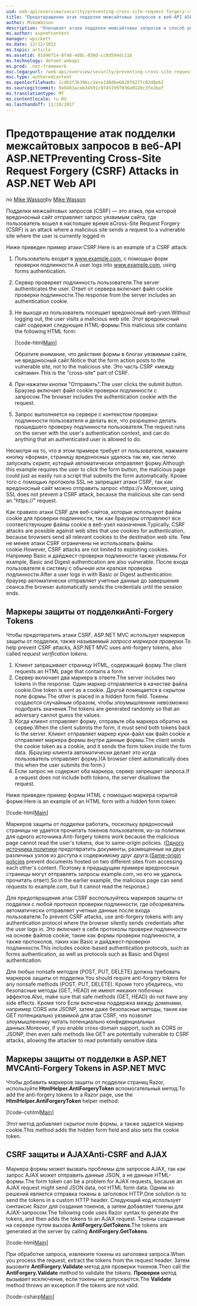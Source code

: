 ```yaml
---
uid: web-api/overview/security/preventing-cross-site-request-forgery-csrf-attacks
title: "Предотвращение атак подделки межсайтовых запросов в веб-API ASP.NET | Документы Microsoft"
author: MikeWasson
description: "Описывает атаки подделки межсайтовых запросов и способ реализации меры противодействия CSRF в веб-API ASP.NET."
ms.author: aspnetcontent
manager: wpickett
ms.date: 12/12/2012
ms.topic: article
ms.assetid: 81d46f14-8f48-4d8c-830d-cc8d594dc11b
ms.technology: dotnet-webapi
ms.prod: .net-framework
msc.legacyurl: /web-api/overview/security/preventing-cross-site-request-forgery-csrf-attacks
msc.type: authoredcontent
ms.openlocfilehash: 1cd03f3b396cc2ece1d8dbe6820f6277c02d8e62
ms.sourcegitcommit: 9a9483aceb34591c97451997036a9120c3fe2baf
ms.translationtype: MT
ms.contentlocale: ru-RU
ms.lasthandoff: 11/10/2017
---
```

<a name="preventing-cross-site-request-forgery-csrf-attacks-in-aspnet-web-api"></a><span data-ttu-id="6b3b7-103">Предотвращение атак подделки межсайтовых запросов в веб-API ASP.NET</span><span class="sxs-lookup"><span data-stu-id="6b3b7-103">Preventing Cross-Site Request Forgery (CSRF) Attacks in ASP.NET Web API</span></span>
====================
<span data-ttu-id="6b3b7-104">по [Mike Wasson](https://github.com/MikeWasson)</span><span class="sxs-lookup"><span data-stu-id="6b3b7-104">by [Mike Wasson](https://github.com/MikeWasson)</span></span>

<span data-ttu-id="6b3b7-105">Подделки межсайтовых запросов (CSRF) — это атака, при которой вредоносный сайт отправляет запрос уязвимым сайта, где пользователь вошел в настоящее время в</span><span class="sxs-lookup"><span data-stu-id="6b3b7-105">Cross-Site Request Forgery (CSRF) is an attack where a malicious site sends a request to a vulnerable site where the user is currently logged in</span></span>

<span data-ttu-id="6b3b7-106">Ниже приведен пример атаки CSRF:</span><span class="sxs-lookup"><span data-stu-id="6b3b7-106">Here is an example of a CSRF attack:</span></span>

1. <span data-ttu-id="6b3b7-107">Пользователь входит в www.example.com, с помощью форм проверки подлинности.</span><span class="sxs-lookup"><span data-stu-id="6b3b7-107">A user logs into www.example.com, using forms authentication.</span></span>
2. <span data-ttu-id="6b3b7-108">Сервер проверяет подлинность пользователя.</span><span class="sxs-lookup"><span data-stu-id="6b3b7-108">The server authenticates the user.</span></span> <span data-ttu-id="6b3b7-109">Ответ от сервера включает файл cookie проверки подлинности.</span><span class="sxs-lookup"><span data-stu-id="6b3b7-109">The response from the server includes an authentication cookie.</span></span>
3. <span data-ttu-id="6b3b7-110">Не выходя из пользователь посещает вредоносный веб-узел.</span><span class="sxs-lookup"><span data-stu-id="6b3b7-110">Without logging out, the user visits a malicious web site.</span></span> <span data-ttu-id="6b3b7-111">Этот вредоносный сайт содержит следующие HTML-формы:</span><span class="sxs-lookup"><span data-stu-id="6b3b7-111">This malicious site contains the following HTML form:</span></span> 

    [!code-html[Main](preventing-cross-site-request-forgery-csrf-attacks/samples/sample1.html)]

    <span data-ttu-id="6b3b7-112">Обратите внимание, что действие формы в блогах уязвимым сайте, не вредоносный сайт.</span><span class="sxs-lookup"><span data-stu-id="6b3b7-112">Notice that the form action posts to the vulnerable site, not to the malicious site.</span></span> <span data-ttu-id="6b3b7-113">Это часть CSRF «между сайтами».</span><span class="sxs-lookup"><span data-stu-id="6b3b7-113">This is the "cross-site" part of CSRF.</span></span>
4. <span data-ttu-id="6b3b7-114">При нажатии кнопки "Отправить".</span><span class="sxs-lookup"><span data-stu-id="6b3b7-114">The user clicks the submit button.</span></span> <span data-ttu-id="6b3b7-115">Браузер включает файл cookie проверки подлинности с запросом.</span><span class="sxs-lookup"><span data-stu-id="6b3b7-115">The browser includes the authentication cookie with the request.</span></span>
5. <span data-ttu-id="6b3b7-116">Запрос выполняется на сервере с контекстом проверки подлинности пользователя и делать все, что разрешено делать прошедшего проверку подлинности пользователя.</span><span class="sxs-lookup"><span data-stu-id="6b3b7-116">The request runs on the server with the user's authentication context, and can do anything that an authenticated user is allowed to do.</span></span>

<span data-ttu-id="6b3b7-117">Несмотря на то, что в этом примере требует от пользователя, нажмите кнопку «форма», страницу вредоносных удалось так же, как легко запускать скрипт, который автоматически отправляет форму.</span><span class="sxs-lookup"><span data-stu-id="6b3b7-117">Although this example requires the user to click the form button, the malicious page could just as easily run a script that submits the form automatically.</span></span> <span data-ttu-id="6b3b7-118">Кроме того с помощью протокола SSL не запрещает атаки CSRF, так как вредоносный сайт можно отправить запрос «https://».</span><span class="sxs-lookup"><span data-stu-id="6b3b7-118">Moreover, using SSL does not prevent a CSRF attack, because the malicious site can send an "https://" request.</span></span>

<span data-ttu-id="6b3b7-119">Как правило атаки CSRF для веб-сайтов, которые используют файлы cookie для проверки подлинности, так как браузеры отправляют все соответствующие файлы cookie в веб-узел назначения.</span><span class="sxs-lookup"><span data-stu-id="6b3b7-119">Typically, CSRF attacks are possible against web sites that use cookies for authentication, because browsers send all relevant cookies to the destination web site.</span></span> <span data-ttu-id="6b3b7-120">Тем не менее атаки CSRF ограничены не использовать файлы cookie.</span><span class="sxs-lookup"><span data-stu-id="6b3b7-120">However, CSRF attacks are not limited to exploiting cookies.</span></span> <span data-ttu-id="6b3b7-121">Например Basic и дайджест-проверки подлинности также уязвимы.</span><span class="sxs-lookup"><span data-stu-id="6b3b7-121">For example, Basic and Digest authentication are also vulnerable.</span></span> <span data-ttu-id="6b3b7-122">После входа пользователя в систему с обычная или краткая проверка подлинности.</span><span class="sxs-lookup"><span data-stu-id="6b3b7-122">After a user logs in with Basic or Digest authentication.</span></span> <span data-ttu-id="6b3b7-123">браузер автоматически отправляет учетные данные до завершения сеанса.</span><span class="sxs-lookup"><span data-stu-id="6b3b7-123">the browser automatically sends the credentials until the session ends.</span></span>

## <a name="anti-forgery-tokens"></a><span data-ttu-id="6b3b7-124">Маркеры защиты от подделки</span><span class="sxs-lookup"><span data-stu-id="6b3b7-124">Anti-Forgery Tokens</span></span>

<span data-ttu-id="6b3b7-125">Чтобы предотвратить атаки CSRF, ASP.NET MVC использует маркеров защиты от подделки, также называемый *запроса маркеров проверки*.</span><span class="sxs-lookup"><span data-stu-id="6b3b7-125">To help prevent CSRF attacks, ASP.NET MVC uses anti-forgery tokens, also called *request verification tokens*.</span></span>

1. <span data-ttu-id="6b3b7-126">Клиент запрашивает страницу HTML, содержащий форму.</span><span class="sxs-lookup"><span data-stu-id="6b3b7-126">The client requests an HTML page that contains a form.</span></span>
2. <span data-ttu-id="6b3b7-127">Сервер включает два маркера в ответе.</span><span class="sxs-lookup"><span data-stu-id="6b3b7-127">The server includes two tokens in the response.</span></span> <span data-ttu-id="6b3b7-128">Один маркер отправляется в качестве файла cookie.</span><span class="sxs-lookup"><span data-stu-id="6b3b7-128">One token is sent as a cookie.</span></span> <span data-ttu-id="6b3b7-129">Другой помещается в скрытом поле формы.</span><span class="sxs-lookup"><span data-stu-id="6b3b7-129">The other is placed in a hidden form field.</span></span> <span data-ttu-id="6b3b7-130">Токены создаются случайным образом, чтобы злоумышленник невозможно подобрать значения.</span><span class="sxs-lookup"><span data-stu-id="6b3b7-130">The tokens are generated randomly so that an adversary cannot guess the values.</span></span>
3. <span data-ttu-id="6b3b7-131">Когда клиент отправляет форму, отправьте оба маркера обратно на сервер.</span><span class="sxs-lookup"><span data-stu-id="6b3b7-131">When the client submits the form, it must send both tokens back to the server.</span></span> <span data-ttu-id="6b3b7-132">Клиент отправляет маркер куки-файл как файл cookie и отправляет маркера формы внутри данные формы.</span><span class="sxs-lookup"><span data-stu-id="6b3b7-132">The client sends the cookie token as a cookie, and it sends the form token inside the form data.</span></span> <span data-ttu-id="6b3b7-133">(Браузер клиента автоматически делает это когда пользователь отправляет форму.)</span><span class="sxs-lookup"><span data-stu-id="6b3b7-133">(A browser client automatically does this when the user submits the form.)</span></span>
4. <span data-ttu-id="6b3b7-134">Если запрос не содержит оба маркера, сервер запрещает запроса.</span><span class="sxs-lookup"><span data-stu-id="6b3b7-134">If a request does not include both tokens, the server disallows the request.</span></span>

<span data-ttu-id="6b3b7-135">Ниже приведен пример формы HTML с помощью маркера скрытой форме:</span><span class="sxs-lookup"><span data-stu-id="6b3b7-135">Here is an example of an HTML form with a hidden form token:</span></span>

[!code-html[Main](preventing-cross-site-request-forgery-csrf-attacks/samples/sample2.html)]

<span data-ttu-id="6b3b7-136">Маркеров защиты от подделки работать, поскольку вредоносный страницы не удается прочитать токенов пользователя, из-за политики для одного источника.</span><span class="sxs-lookup"><span data-stu-id="6b3b7-136">Anti-forgery tokens work because the malicious page cannot read the user's tokens, due to same-origin policies.</span></span> <span data-ttu-id="6b3b7-137">([Одного источника политики](http://www.w3.org/Security/wiki/Same_Origin_Policy) предотвратить документы, размещенные на двух различных узлов из доступа к содержимому друг друга.</span><span class="sxs-lookup"><span data-stu-id="6b3b7-137">([Same-origin policies](http://www.w3.org/Security/wiki/Same_Origin_Policy) prevent documents hosted on two different sites from accessing each other's content.</span></span> <span data-ttu-id="6b3b7-138">Поэтому в предыдущем примере вредоносных страницы могут отправлять запросы example.com, но его не удалось прочитать ответ).</span><span class="sxs-lookup"><span data-stu-id="6b3b7-138">So in the earlier example, the malicious page can send requests to example.com, but it cannot read the response.)</span></span>

<span data-ttu-id="6b3b7-139">Для предотвращения атак CSRF воспользуйтесь маркеров защиты от подделки с любой протокол проверки подлинности, где обозреватель автоматически отправляет учетные данные после входа пользователя.</span><span class="sxs-lookup"><span data-stu-id="6b3b7-139">To prevent CSRF attacks, use anti-forgery tokens with any authentication protocol where the browser silently sends credentials after the user logs in.</span></span> <span data-ttu-id="6b3b7-140">Это включает в себя протоколы проверки подлинности на основе файлов cookie, такие как формы проверки подлинности, а также протоколов, таких как Basic и дайджест-проверки подлинности.</span><span class="sxs-lookup"><span data-stu-id="6b3b7-140">This includes cookie-based authentication protocols, such as forms authentication, as well as protocols such as Basic and Digest authentication.</span></span>

<span data-ttu-id="6b3b7-141">Для любых nonsafe методов (POST, PUT, DELETE) должна требовать маркеров защиты от подделки.</span><span class="sxs-lookup"><span data-stu-id="6b3b7-141">You should require anti-forgery tokens for any nonsafe methods (POST, PUT, DELETE).</span></span> <span data-ttu-id="6b3b7-142">Кроме того убедитесь, что безопасные методы (GET, HEAD) не имеют никаких побочных эффектов.</span><span class="sxs-lookup"><span data-stu-id="6b3b7-142">Also, make sure that safe methods (GET, HEAD) do not have any side effects.</span></span> <span data-ttu-id="6b3b7-143">Кроме того Если включена поддержка между доменами, например CORS или JSONP, затем даже безопасные методы, такие как GET потенциально уязвимой для атак CSRF, что позволит злоумышленнику читать потенциально конфиденциальных данных.</span><span class="sxs-lookup"><span data-stu-id="6b3b7-143">Moreover, if you enable cross-domain support, such as CORS or JSONP, then even safe methods like GET are potentially vulnerable to CSRF attacks, allowing the attacker to read potentially sensitive data.</span></span>

## <a name="anti-forgery-tokens-in-aspnet-mvc"></a><span data-ttu-id="6b3b7-144">Маркеры защиты от подделки в ASP.NET MVC</span><span class="sxs-lookup"><span data-stu-id="6b3b7-144">Anti-Forgery Tokens in ASP.NET MVC</span></span>

<span data-ttu-id="6b3b7-145">Чтобы добавить маркеров защиты от подделки страниц Razor, используйте **HtmlHelper.AntiForgeryToken** вспомогательный метод:</span><span class="sxs-lookup"><span data-stu-id="6b3b7-145">To add the anti-forgery tokens to a Razor page, use the **HtmlHelper.AntiForgeryToken** helper method:</span></span>

[!code-cshtml[Main](preventing-cross-site-request-forgery-csrf-attacks/samples/sample3.cshtml)]

<span data-ttu-id="6b3b7-146">Этот метод добавляет скрытое поле формы, а также задается маркер cookie.</span><span class="sxs-lookup"><span data-stu-id="6b3b7-146">This method adds the hidden form field and also sets the cookie token.</span></span>

## <a name="anti-csrf-and-ajax"></a><span data-ttu-id="6b3b7-147">CSRF защиты и AJAX</span><span class="sxs-lookup"><span data-stu-id="6b3b7-147">Anti-CSRF and AJAX</span></span>

<span data-ttu-id="6b3b7-148">Маркера формы может вызвать проблемы для запросов AJAX, так как запрос AJAX может отправить данные JSON, а не данные HTML-формы.</span><span class="sxs-lookup"><span data-stu-id="6b3b7-148">The form token can be a problem for AJAX requests, because an AJAX request might send JSON data, not HTML form data.</span></span> <span data-ttu-id="6b3b7-149">Одним из решений является отправка токены в заголовок HTTP.</span><span class="sxs-lookup"><span data-stu-id="6b3b7-149">One solution is to send the tokens in a custom HTTP header.</span></span> <span data-ttu-id="6b3b7-150">Следующий код использует синтаксис Razor для создания токенов, а затем добавляет токены для AJAX-запросом.</span><span class="sxs-lookup"><span data-stu-id="6b3b7-150">The following code uses Razor syntax to generate the tokens, and then adds the tokens to an AJAX request.</span></span> <span data-ttu-id="6b3b7-151">Токены созданные на сервере путем вызова **AntiForgery.GetTokens**.</span><span class="sxs-lookup"><span data-stu-id="6b3b7-151">The tokens are generated at the server by calling **AntiForgery.GetTokens**.</span></span>

[!code-html[Main](preventing-cross-site-request-forgery-csrf-attacks/samples/sample4.html)]

<span data-ttu-id="6b3b7-152">При обработке запроса, извлеките токены из заголовка запроса.</span><span class="sxs-lookup"><span data-stu-id="6b3b7-152">When you process the request, extract the tokens from the request header.</span></span> <span data-ttu-id="6b3b7-153">Затем вызовите **AntiForgery.Validate** метод для проверки токенов.</span><span class="sxs-lookup"><span data-stu-id="6b3b7-153">Then call the **AntiForgery.Validate** method to validate the tokens.</span></span> <span data-ttu-id="6b3b7-154">**Проверки** метод вызывает исключение, если токены не допускаются.</span><span class="sxs-lookup"><span data-stu-id="6b3b7-154">The **Validate** method throws an exception if the tokens are not valid.</span></span>

[!code-csharp[Main](preventing-cross-site-request-forgery-csrf-attacks/samples/sample5.cs)]
